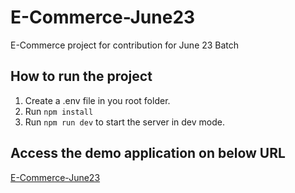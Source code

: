 # E-Commerce-June23
E-Commerce project for contribution for June 23 Batch

## How to run the project
1. Create a .env file in you root folder.
2. Run `npm install`
3. Run `npm run dev` to start the server in dev mode.

## Access the demo application on below URL
[E-Commerce-June23](https://e-commerce-5h0q.onrender.com)
